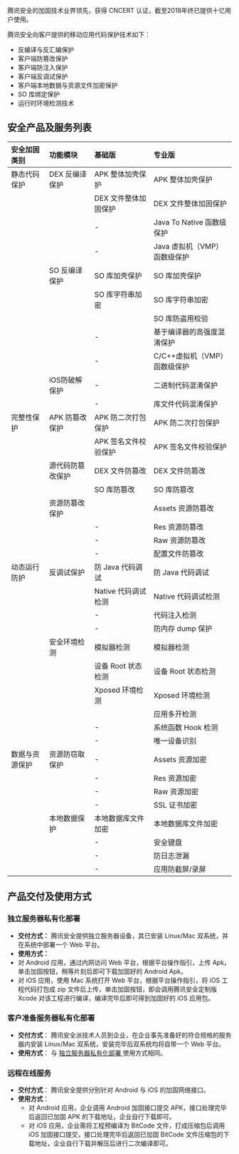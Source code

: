 腾讯安全的加固技术业界领先，获得 CNCERT 认证，截至2018年终已提供十亿用户使用。

腾讯安全向客户提供的移动应用代码保护技术如下：
- 反编译与反汇编保护
- 客户端防篡改保护
- 客户端防注入保护
- 客户端反调试保护
- 客户端本地数据与资源文件加密保护
- SO 库绑定保护
- 运行时环境检测技术

## 安全产品及服务列表

| 安全加固类别   | 功能模块         | 基础版               | 专业版                       |
| :------------- | :--------------- | :------------------- | :--------------------------- |
| 静态代码保护   | DEX 反编译保护   | APK 整体加壳保护     | APK 整体加壳保护             |
|                |                  | DEX 文件整体加固保护 | DEX 文件整体加固保护         |
|                |                  | -                    | Java To Native 函数级保护    |
|                |                  | -                    | Java 虚拟机（VMP）函数级保护 |
|                | SO 反编译保护    | SO 库加壳保护        | SO 库加壳保护                |
|                |                  | SO 库字符串加密      | SO 库字符串加密              |
|                |                  |                      | SO 库防盗用校验              |
|                |                  | -                    | 基于编译器的高强度混淆保护   |
|                |                  | -                    | C/C++虚拟机（VMP）函数级保护 |
|                | iOS防破解保护    | -                    | 二进制代码混淆保护           |
|                |                  | -                    | 库文件代码混淆保护           |
| 完整性保护     | APK 防篡改保护   | APK 防二次打包保护   | APK 防二次打包保护           |
|                |                  | APK 签名文件校验保护 | APK 签名文件校验保护         |
|                | 源代码防篡改保护 | DEX 文件防篡改       | DEX 文件防篡改               |
|                |                  | SO 库防篡改          | SO 库防篡改                  |
|                | 资源防篡改保护   |                      | Assets 资源防篡改            |
|                |                  | -                    | Res 资源防篡改               |
|                |                  | -                    | Raw 资源防篡改               |
|                |                  | -                    | 配置文件防篡改               |
| 动态运行防护   | 反调试保护       | 防 Java 代码调试     | 防 Java 代码调试             |
|                |                  | Native 代码调试检测  | Native 代码调试检测          |
|                |                  | -                    | 代码注入检测                 |
|                |                  | -                    | 防内存 dump 保护             |
|                | 安全环境检测     | 模拟器检测           | 模拟器检测                   |
|                |                  | 设备 Root 状态检测   | 设备 Root 状态检测           |
|                |                  | Xposed 环境检测      | Xposed 环境检测              |
|                |                  |                      | 应用多开检测                 |
|                |                  | -                    | 系统函数 Hook 检测           |
|                |                  | -                    | 唯一设备识别                 |
| 数据与资源保护 | 资源防窃取保护   | -                    | Assets 资源加密              |
|                |                  | -                    | Res 资源加密                 |
|                |                  | -                    | Raw 资源加密                 |
|                |                  | -                    | SSL 证书加密                 |
|                | 本地数据保护     | 本地数据库文件加密   | 本地数据库文件加密           |
|                |                  | -                    | 安全键盘                     |
|                |                  | -                    | 防日志泄漏                   |
|                |                  | -                    | 应用防截屏/录屏              |

## 产品交付及使用方式

### 独立服务器私有化部署
- **交付方式：**
  腾讯安全提供独立服务器设备，其已安装 Linux/Mac 双系统，并在系统中部署一个 Web 平台。
-  **使用方式：**
  - 对 Android 应用，通过内网访问 Web 平台，根据平台操作指引，上传 Apk，单击加固按钮，稍等片刻后即可下载加固好的 Android Apk。
  - 对 iOS 应用，使用 Mac 系统打开 Web 平台，根据平台操作指引，将 iOS 工程代码打包成 zip 文件后上传，单击加固按钮，即会调用腾讯安全定制版 Xcode 对该工程进行编译，编译完毕后即可得到加固好的 iOS 应用包。

### 客户准备服务器私有化部署
- **交付方式**：
  腾讯安全派技术人员到企业，在企业事先准备好的符合规格的服务器内安装 Linux/Mac 双系统，安装完毕后双系统均将自带一个 Web 平台。
- **使用方式**：
  与 [独立服务器私有化部署 ](https://cloud.tencent.com/document/product/1034/64809#dlfwq)使用方式相同。

### 远程在线服务
- **交付方式**：
  腾讯安全提供分别针对 Android 与 iOS 的加固网络接口。
- **使用方式**：
  - 对 Android 应用，企业调用 Android 加固接口提交 APK，接口处理完毕后返回已加固 APK 的下载地址，企业自行下载即可。
  - 对 iOS 应用，企业需将工程预编译为 BitCode 文件，打成压缩包后调用 iOS 加固接口提交，接口处理完毕后返回已加固 BitCode 文件压缩包的下载地址，企业自行下载并解压后进行二次编译即可。
